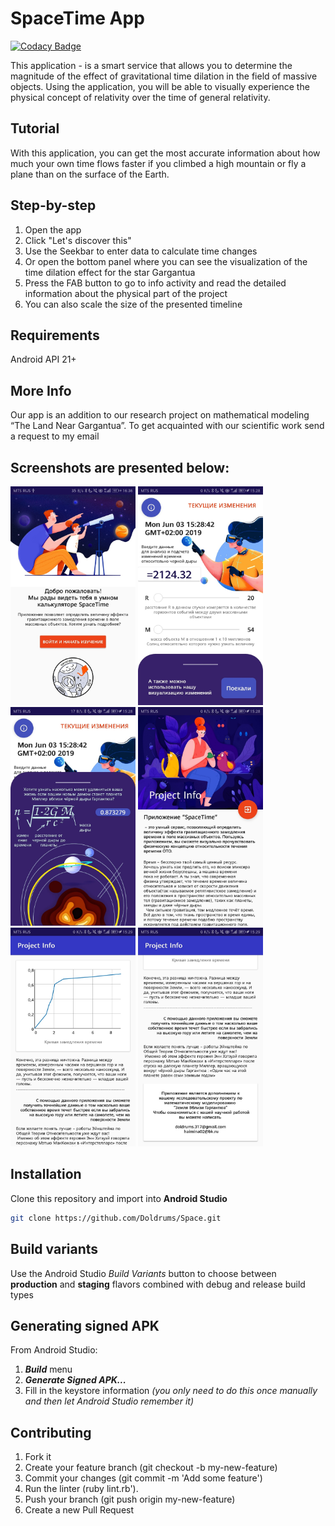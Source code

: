 # SpaceTime App
[![Codacy Badge](https://api.codacy.com/project/badge/Grade/619d11a3a6ad48a5b3cb3f7dd1731840)](https://www.codacy.com/manual/Doldrums/Space?utm_source=github.com&amp;utm_medium=referral&amp;utm_content=Doldrums/Space&amp;utm_campaign=Badge_Grade)

This application - is a smart service that allows you to determine the magnitude of the effect of gravitational time dilation in the field of massive objects. Using the application, you will be able to visually experience the physical concept of relativity over the time of general relativity. 

## Tutorial
With this application, you can get the most accurate information about how much your own time flows faster if you climbed a high mountain or fly a plane than on the surface of the Earth.

## Step-by-step
1. Open the app
2. Click "Let's discover this"
3. Use the Seekbar to enter data to calculate time changes
4. Or open the bottom panel where you can see the visualization of the time dilation effect for the star Gargantua
5. Press the FAB button to go to info activity and read the detailed information about the physical part of the project
6. You can also scale the size of the presented timeline

## Requirements
Android API 21+

## More Info
Our app is an addition to our research project on mathematical modeling “The Land Near Gargantua”. To get acquainted with our scientific work send a request to my email

## Screenshots are presented below:
<p>
<img src="https://github.com/Doldrums/Space/blob/master/2Bxj1-UFUfA.jpg" width="200" height="350" />
<img src="https://github.com/Doldrums/Space/blob/master/ddbGiK-ZHzU.jpg" width="200" height="350" />
<img src="https://github.com/Doldrums/Space/blob/master/78BZQRocikI.jpg" width="200" height="350" />
<img src="https://github.com/Doldrums/Space/blob/master/uU0I1654ec4.jpg" width="200" height="350" />
<img src="https://github.com/Doldrums/Space/blob/master/qaQcL0L13xI.jpg" width="200" height="350" />
<img src="https://github.com/Doldrums/Space/blob/master/OEyZaguduNw.jpg" width="200" height="350" />
</p>

## Installation
Clone this repository and import into **Android Studio**
```bash
git clone https://github.com/Doldrums/Space.git
```
## Build variants
Use the Android Studio *Build Variants* button to choose between **production** and **staging** flavors combined with debug and release build types

## Generating signed APK
From Android Studio:
1. ***Build*** menu
2. ***Generate Signed APK...***
3. Fill in the keystore information *(you only need to do this once manually and then let Android Studio remember it)*

## Contributing
1. Fork it
2. Create your feature branch (git checkout -b my-new-feature)
3. Commit your changes (git commit -m 'Add some feature')
4. Run the linter (ruby lint.rb').
5. Push your branch (git push origin my-new-feature)
6. Create a new Pull Request

